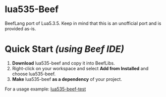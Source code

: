 # lua535-Beef
BeefLang port of Lua5.3.5. Keep in mind that this is an unofficial port and is provided as-is.

# Quick Start *(using Beef IDE)*
1. **Download** lua535-beef and copy it into BeefLibs.
2. Right-click on your workspace and select **Add from Installed** and choose lua535-beef.
3. **Make** lua535-beef **as a dependency** of your project.

For a usage example: [lua535-beef-test](https://github.com/thibmo/lua535-beef-test)
